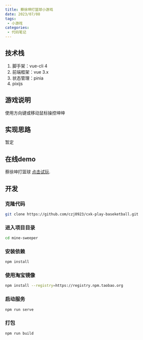 ```yaml
---
title: 蔡徐坤打篮球小游戏
date: 2023/07/08
tags: 
 - 小游戏
categories:
 - 代码笔记
---
```


## 技术栈

1. 脚手架：vue-cli 4
2. 前端框架：vue 3.x
3. 状态管理：pinia
4. pixijs

## 游戏说明
使用方向键或移动鼠标操控坤坤

## 实现思路
暂定

## 在线demo
蔡徐坤打篮球 [点击试玩](https://czj0923.github.io/cxk-play-baseketball/dist).

## 开发
### 克隆代码
``` bash
git clone https://github.com/czj0923/cxk-play-baseketball.git
```
### 进入项目目录
``` bash
cd mine-sweeper
```
### 安装依赖
``` bash
npm install
```
### 使用淘宝镜像
``` bash
npm install --registry=https://registry.npm.taobao.org
```
### 启动服务
``` bash
npm run serve
```
### 打包
``` bash
npm run build
```